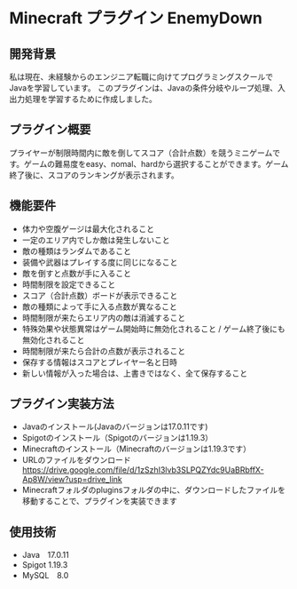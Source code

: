 # Minecraft プラグイン EnemyDown


**開発背景**
---
私は現在、未経験からのエンジニア転職に向けてプログラミングスクールでJavaを学習しています。
このプラグインは、Javaの条件分岐やループ処理、入出力処理を学習するために作成しました。

**プラグイン概要**
---
プライヤーが制限時間内に敵を倒してスコア（合計点数）を競うミニゲームです。ゲームの難易度をeasy、nomal、hardから選択することができます。ゲーム終了後に、スコアのランキングが表示されます。


**機能要件**
---
* 体力や空腹ゲージは最大化されること
* 一定のエリア内でしか敵は発生しないこと
* 敵の種類はランダムであること
* 装備や武器はプレイする度に同じになること
* 敵を倒すと点数が手に入ること
* 時間制限を設定できること
* スコア（合計点数）ボードが表示できること
* 敵の種類によって手に入る点数が異なること
* 時間制限が来たらエリア内の敵は消滅すること
* 特殊効果や状態異常はゲーム開始時に無効化されること / ゲーム終了後にも無効化されること
* 時間制限が来たら合計の点数が表示されること
* 保存する情報はスコアとプレイヤー名と日時
* 新しい情報が入った場合は、上書きではなく、全て保存すること


**プラグイン実装方法**
---
* Javaのインストール(Javaのバージョンは17.0.11です)
* Spigotのインストール（Spigotのバージョンは1.19.3）
* Minecraftのインストール（Minecraftのバージョンは1.19.3です）
* URLのファイルをダウンロード
  https://drive.google.com/file/d/1zSzhI3lvb3SLPQZYdc9UaBRbffX-Ap8W/view?usp=drive_link
* Minecraftフォルダのpluginsフォルダの中に、ダウンロードしたファイルを移動することで、プラグインを実装できます

**使用技術**
---
* Java　17.0.11
* Spigot 1.19.3
* MySQL　8.0

